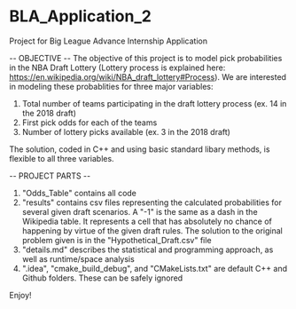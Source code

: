 # BLA_Application_2

Project for Big League Advance Internship Application

-- OBJECTIVE -- The objective of this project is to model pick probabilities in the NBA Draft Lottery (Lottery process is explained here: https://en.wikipedia.org/wiki/NBA_draft_lottery#Process). We are interested in modeling these probablities for three major variables:

  1. Total number of teams participating in the draft lottery process (ex. 14 in the 2018 draft)
  2. First pick odds for each of the teams
  3. Number of lottery picks available (ex. 3 in the 2018 draft)
  
The solution, coded in C++ and using basic standard libary methods, is flexible to all three variables.


-- PROJECT PARTS -- 

  1. "Odds_Table" contains all code
  2. "results" contains csv files representing the calculated probabilities for several given draft scenarios. A "-1" is the same as a dash in the Wikipedia table. It represents a cell that has absolutely no chance of happening by virtue of the given draft rules. The solution to the original problem given is in the "Hypothetical_Draft.csv" file 
  3. "details.md" describes the statistical and programming approach, as well as runtime/space analysis 
  4. ".idea", "cmake_build_debug", and "CMakeLists.txt" are default C++ and Github folders. These can be safely ignored
  
  
  
Enjoy!
